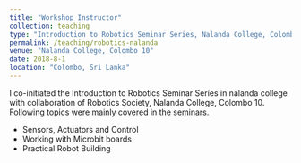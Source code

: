 ```yaml
---
title: "Workshop Instructor"
collection: teaching
type: "Introduction to Robotics Seminar Series, Nalanda College, Colombo 10"
permalink: /teaching/robotics-nalanda
venue: "Nalanda College, Colombo 10"
date: 2018-8-1
location: "Colombo, Sri Lanka"
---
```


I co-initiated the Introduction to Robotics Seminar Series in nalanda college with collaboration of Robotics Society, Nalanda College, Colombo 10.
Following topics were mainly covered in the seminars.

* Sensors, Actuators and Control
* Working with Microbit boards
* Practical Robot Building

